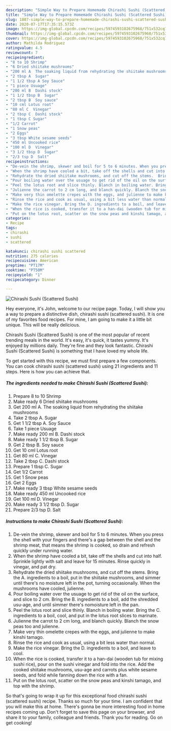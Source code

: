```yaml
---
description: "Simple Way to Prepare Homemade Chirashi Sushi (Scattered Sushi)"
title: "Simple Way to Prepare Homemade Chirashi Sushi (Scattered Sushi)"
slug: 1807-simple-way-to-prepare-homemade-chirashi-sushi-scattered-sushi
date: 2020-07-17T17:35:15.573Z
image: https://img-global.cpcdn.com/recipes/5974593102675968/751x532cq70/chirashi-sushi-scattered-sushi-recipe-main-photo.jpg
thumbnail: https://img-global.cpcdn.com/recipes/5974593102675968/751x532cq70/chirashi-sushi-scattered-sushi-recipe-main-photo.jpg
cover: https://img-global.cpcdn.com/recipes/5974593102675968/751x532cq70/chirashi-sushi-scattered-sushi-recipe-main-photo.jpg
author: Mathilda Rodriguez
ratingvalue: 4.5
reviewcount: 7
recipeingredient:
- "8 to 10 Shrimp"
- "6 Dried shiitake mushrooms"
- "200 ml A  The soaking liquid from rehydrating the shiitake mushrooms"
- "2 tbsp A  Sugar"
- "1 1/2 tbsp A Soy Sauce"
- "1 piece Usuage"
- "200 ml B  Dashi stock"
- "1 1/2 tbsp B  Sugar"
- "2 tbsp B  Soy sauce"
- "10 cml Lotus root"
- "80 ml C  Vinegar"
- "2 tbsp C  Dashi stock"
- "1 tbsp C Sugar"
- "1/2 Carrot"
- "1 Snow peas"
- "2 Eggs"
- "3 tbsp White sesame seeds"
- "450 ml Uncooked rice"
- "100 ml D  Vinegar"
- "3 1/2 tbsp D  Sugar"
- "2/3 tsp D  Salt"
recipeinstructions:
- "De-vein the shrimp, skewer and boil for 5 to 6 minutes. When you press the shell with your fingers and there&#39;s a gap between the shell and the shrimp meat, that means the shrimp is cooked, so drain and refresh quickly under running water."
- "When the shrimp have cooled a bit, take off the shells and cut into half. Sprinkle lightly with salt and leave for 15 minutes. Rinse quickly in vinegar, and pat dry."
- "Rehydrate the dried shiitake mushrooms, and cut off the stems.  Bring the A. ingredients to a boil, put in the shiitake mushrooms, and simmer until there&#39;s no moisture left in the pot, turning occasionally. When the mushrooms have cooled, julienne."
- "Pour boiling water over the usuage to get rid of the oil on the surface, and slice to 2 cm.  Bring the B. ingredients to a boil, add the shredded usu-age, and until simmer there&#39;s nomoisture left in the pan."
- "Peel the lotus root and slice thinly. Blanch in boiling water. Bring the C. ingredients to a boil, cool, and put in the lotus root slices to marinate."
- "Julienne the carrot to 2 cm long, and blanch quickly. Blanch the snow peas too and julienne."
- "Make very thin omelette crepes with the eggs, and julienne to make kinshi tamago."
- "Rinse the rice and cook as usual, using a bit less water than normal."
- "Make the rice vinegar. Bring the D. ingredients to a boil, and leave to cool."
- "When the rice is cooked, transfer it to a han-dai (wooden tub for mixing sushi rice), pour on the sushi vinegar and fold into the rice. Add the cooked shiitake mushrooms, usu-age and carrots plus white sesame seeds, and fold while fanning down the rice with a fan."
- "Put on the lotus root, scatter on the snow peas and kinshi tamago, and top with the shrimp."
categories:
- Recipe
tags:
- chirashi
- sushi
- scattered

katakunci: chirashi sushi scattered 
nutrition: 275 calories
recipecuisine: American
preptime: "PT17M"
cooktime: "PT50M"
recipeyield: "1"
recipecategory: Dinner

---
```



![Chirashi Sushi (Scattered Sushi)](https://img-global.cpcdn.com/recipes/5974593102675968/751x532cq70/chirashi-sushi-scattered-sushi-recipe-main-photo.jpg)

Hey everyone, it's John, welcome to our recipe page. Today, I will show you a way to prepare a distinctive dish, chirashi sushi (scattered sushi). It is one of my favorites food recipes. For mine, I am going to make it a little bit unique. This will be really delicious.



Chirashi Sushi (Scattered Sushi) is one of the most popular of recent trending meals in the world. It's easy, it's quick, it tastes yummy. It's enjoyed by millions daily. They're fine and they look fantastic. Chirashi Sushi (Scattered Sushi) is something that I have loved my whole life.


To get started with this recipe, we must first prepare a few components. You can cook chirashi sushi (scattered sushi) using 21 ingredients and 11 steps. Here is how you can achieve that.

<!--inarticleads1-->

##### The ingredients needed to make Chirashi Sushi (Scattered Sushi):

1. Prepare 8 to 10 Shrimp
1. Make ready 6 Dried shiitake mushrooms
1. Get 200 ml A.  The soaking liquid from rehydrating the shiitake mushrooms
1. Take 2 tbsp A.  Sugar
1. Get 1 1/2 tbsp A. Soy Sauce
1. Take 1 piece Usuage
1. Make ready 200 ml B.  Dashi stock
1. Make ready 1 1/2 tbsp B.  Sugar
1. Get 2 tbsp B.  Soy sauce
1. Get 10 cml Lotus root
1. Get 80 ml C.  Vinegar
1. Take 2 tbsp C.  Dashi stock
1. Prepare 1 tbsp C. Sugar
1. Get 1/2 Carrot
1. Get 1 Snow peas
1. Get 2 Eggs
1. Make ready 3 tbsp White sesame seeds
1. Make ready 450 ml Uncooked rice
1. Get 100 ml D.  Vinegar
1. Make ready 3 1/2 tbsp D.  Sugar
1. Prepare 2/3 tsp D.  Salt




<!--inarticleads2-->

##### Instructions to make Chirashi Sushi (Scattered Sushi):

1. De-vein the shrimp, skewer and boil for 5 to 6 minutes. When you press the shell with your fingers and there&#39;s a gap between the shell and the shrimp meat, that means the shrimp is cooked, so drain and refresh quickly under running water.
1. When the shrimp have cooled a bit, take off the shells and cut into half. Sprinkle lightly with salt and leave for 15 minutes. Rinse quickly in vinegar, and pat dry.
1. Rehydrate the dried shiitake mushrooms, and cut off the stems.  Bring the A. ingredients to a boil, put in the shiitake mushrooms, and simmer until there&#39;s no moisture left in the pot, turning occasionally. When the mushrooms have cooled, julienne.
1. Pour boiling water over the usuage to get rid of the oil on the surface, and slice to 2 cm.  Bring the B. ingredients to a boil, add the shredded usu-age, and until simmer there&#39;s nomoisture left in the pan.
1. Peel the lotus root and slice thinly. Blanch in boiling water. Bring the C. ingredients to a boil, cool, and put in the lotus root slices to marinate.
1. Julienne the carrot to 2 cm long, and blanch quickly. Blanch the snow peas too and julienne.
1. Make very thin omelette crepes with the eggs, and julienne to make kinshi tamago.
1. Rinse the rice and cook as usual, using a bit less water than normal.
1. Make the rice vinegar. Bring the D. ingredients to a boil, and leave to cool.
1. When the rice is cooked, transfer it to a han-dai (wooden tub for mixing sushi rice), pour on the sushi vinegar and fold into the rice. Add the cooked shiitake mushrooms, usu-age and carrots plus white sesame seeds, and fold while fanning down the rice with a fan.
1. Put on the lotus root, scatter on the snow peas and kinshi tamago, and top with the shrimp.




So that's going to wrap it up for this exceptional food chirashi sushi (scattered sushi) recipe. Thanks so much for your time. I am confident that you will make this at home. There's gonna be more interesting food in home recipes coming up. Don't forget to save this page on your browser, and share it to your family, colleague and friends. Thank you for reading. Go on get cooking!
